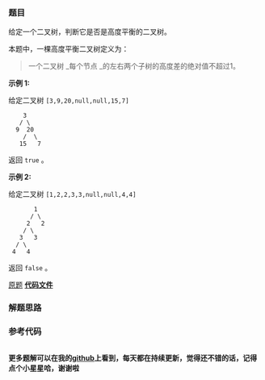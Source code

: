 ### 题目
给定一个二叉树，判断它是否是高度平衡的二叉树。

本题中，一棵高度平衡二叉树定义为：

> 一个二叉树 _每个节点  _的左右两个子树的高度差的绝对值不超过1。

**示例 1:**

给定二叉树 `[3,9,20,null,null,15,7]`

    
    
        3
       / \
      9  20
        /  \
       15   7

返回 `true` 。  
  
**示例 2:**

给定二叉树 `[1,2,2,3,3,null,null,4,4]`

    
    
           1
          / \
         2   2
        / \
       3   3
      / \
     4   4
    

返回 `false` 。



[原题](https://leetcode-cn.com/problems/balanced-binary-tree/)    **[代码文件]()**


### 解题思路




### 参考代码

```go


```




**更多题解可以在我的[github](https://github.com/LZH139/leetcode_Go)上看到，每天都在持续更新，觉得还不错的话，记得点个小星星哈，谢谢啦**
